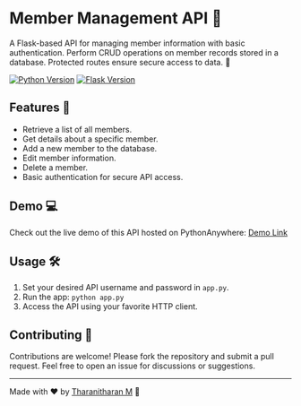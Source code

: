 # Member Management API :busts_in_silhouette:

A Flask-based API for managing member information with basic authentication. Perform CRUD operations on member records stored in a database. Protected routes ensure secure access to data. :closed_lock_with_key:

[![Python Version](https://img.shields.io/badge/python-3.9.0-blue)](https://www.python.org/)
[![Flask Version](https://img.shields.io/badge/flask-2.3.2-blue)](https://palletsprojects.com/p/flask/)

## Features :rocket:

- Retrieve a list of all members.
- Get details about a specific member.
- Add a new member to the database.
- Edit member information.
- Delete a member.
- Basic authentication for secure API access.

## Demo :computer:

Check out the live demo of this API hosted on PythonAnywhere: [Demo Link](https://tharanitharan.pythonanywhere.com/)

## Usage :hammer_and_wrench:

1. Set your desired API username and password in `app.py`.
2. Run the app: `python app.py`
3. Access the API using your favorite HTTP client.

## Contributing :handshake:

Contributions are welcome! Please fork the repository and submit a pull request. Feel free to open an issue for discussions or suggestions.

---

Made with :heart: by [Tharanitharan M](https://github.com/Tharanitharan-M) :wave:
